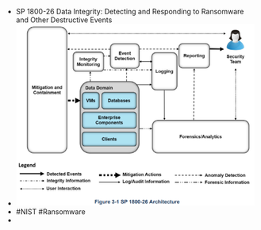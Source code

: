 - SP 1800-26 Data Integrity: Detecting and Responding to Ransomware and Other Destructive Events
- ![image.png](../assets/image_1699078623186_0.png)
- #NIST #Ransomware
-